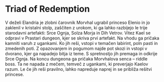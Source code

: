 # Triad of Redemption

V deželi Elandria je zlobni čarovnik Morvhal ugrabil princeso Elenio in jo zaklenil v kristalni stolp, zaščiten z urokom, ki ga lahko razbijejo le trije starodavni artefakti: Srce Ognja, Solza Morja in Dih Vetrov. Vitez Kael se odpravi v Prastari dungeon, kjer se skriva prvi artefakt.
Na vhodu ga pričaka kamniti varuh z ugankami. Ko jih reši, vstopi v temačen labirint, poln pasti in zmedenih poti. Z opazovanjem in pogumom najde pot skozi in vstopi v dvorano, kjer ga napadejo bitja iz teme. S spretnostjo jih premaga in odkrije Srce Ognja.
Na koncu dungeona ga pričaka Morvhalova senca – riddle boss. Ta ne napada z mečem, temveč z ugankami, ki preverjajo Kaelov razum. Le če jih reši pravilno, lahko napreduje naprej in se približa rešitvi princese.
